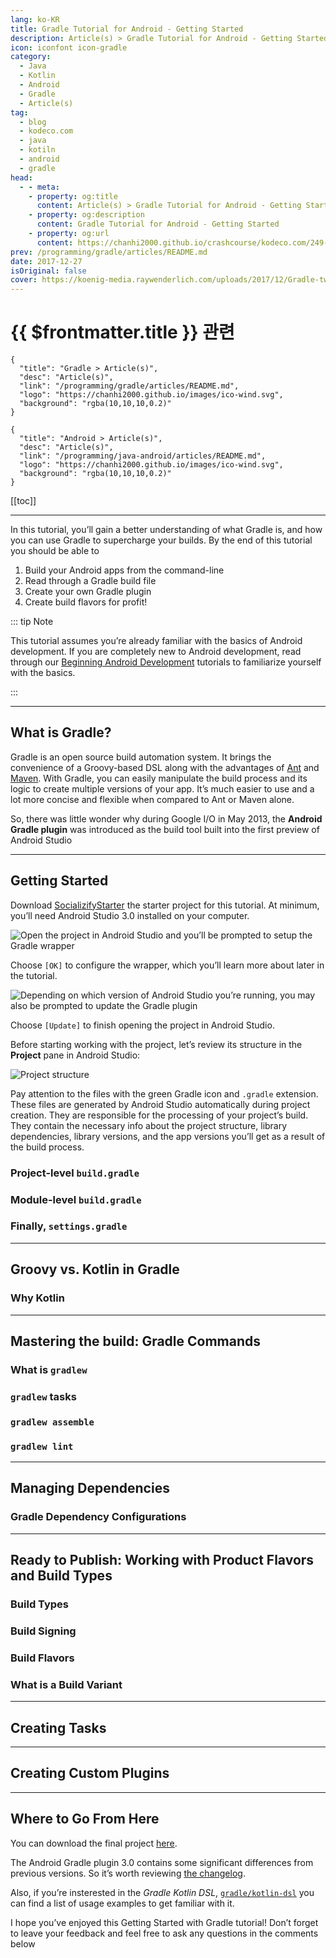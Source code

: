 ```yaml
---
lang: ko-KR
title: Gradle Tutorial for Android - Getting Started
description: Article(s) > Gradle Tutorial for Android - Getting Started
icon: iconfont icon-gradle
category:
  - Java
  - Kotlin
  - Android
  - Gradle
  - Article(s)
tag: 
  - blog
  - kodeco.com
  - java
  - kotiln
  - android
  - gradle
head:
  - - meta:
    - property: og:title
      content: Article(s) > Gradle Tutorial for Android - Getting Started
    - property: og:description
      content: Gradle Tutorial for Android - Getting Started
    - property: og:url
      content: https://chanhi2000.github.io/crashcourse/kodeco.com/249-gradle-tutorial-for-android-getting-started.html
prev: /programming/gradle/articles/README.md
date: 2017-12-27
isOriginal: false
cover: https://koenig-media.raywenderlich.com/uploads/2017/12/Gradle-twitter.png
---
```


# {{ $frontmatter.title }} 관련

```component VPCard
{
  "title": "Gradle > Article(s)",
  "desc": "Article(s)",
  "link": "/programming/gradle/articles/README.md",
  "logo": "https://chanhi2000.github.io/images/ico-wind.svg",
  "background": "rgba(10,10,10,0.2)"
}
```

```component VPCard
{
  "title": "Android > Article(s)",
  "desc": "Article(s)",
  "link": "/programming/java-android/articles/README.md",
  "logo": "https://chanhi2000.github.io/images/ico-wind.svg",
  "background": "rgba(10,10,10,0.2)"
}
```

[[toc]]

---

<SiteInfo
  name="Gradle Tutorial for Android - Getting Started"
  desc="In this Gradle Build Script tutorial you’ll learn the basic syntax in build.gradle files generated by Android Studio. You’ll also learn about gradlew tasks, build types, product flavors, build variants, and how to add additional information such as the date to the APK file name."
  url="https://kodeco.com/249-gradle-tutorial-for-android-getting-started"
  logo="https://assets.carolus.kodeco.com/assets/murakami/category-icons/category-core-concepts-android-77962866f13954987c7faf212535d8d6e3147669e3b2ba559cf1672f12bbeffe.svg"
  preview="https://koenig-media.raywenderlich.com/uploads/2017/12/Gradle-twitter.png"/>

In this tutorial, you’ll gain a better understanding of what Gradle is, and how you can use Gradle to supercharge your builds. By the end of this tutorial you should be able to

1. Build your Android apps from the command-line
2. Read through a Gradle build file
3. Create your own Gradle plugin
4. Create build flavors for profit!

::: tip Note

This tutorial assumes you’re already familiar with the basics of Android development. If you are completely new to Android development, read through our [Beginning Android Development](https://www.raywenderlich.com/177533/beginning-android-development-kotlin-part-one-installing-android-studio) tutorials to familiarize yourself with the basics.

:::

---

## What is Gradle?

Gradle is an open source build automation system. It brings the convenience of a Groovy-based DSL along with the advantages of [Ant](http://ant.apache.org/) and [Maven](https://maven.apache.org/). With Gradle, you can easily manipulate the build process and its logic to create multiple versions of your app. It’s much easier to use and a lot more concise and flexible when compared to Ant or Maven alone.

So, there was little wonder why during Google I/O in May 2013, the __Android Gradle plugin__ was introduced as the build tool built into the first preview of Android Studio

---

## Getting Started

Download [<VPIcon icon="fas fa-download"/>SocializifyStarter][download-material] the starter project for this tutorial. At minimum, you’ll need Android Studio 3.0 installed on your computer. 

![Open the project in Android Studio and you’ll be prompted to setup the __Gradle wrapper__](https://koenig-media.raywenderlich.com/uploads/2017/12/gradle_wrapper-650x172.png)

Choose <VPIcon icon="iconfont icon-select"/>`[OK]` to configure the wrapper, which you’ll learn more about later in the tutorial.

![Depending on which version of Android Studio you’re running, you may also be prompted to update the __Gradle plugin__](https://koenig-media.raywenderlich.com/uploads/2017/12/gradle_plugin.png)

Choose <VPIcon icon="iconfont icon-select"/>`[Update]` to finish opening the project in Android Studio.

Before starting working with the project, let’s review its structure in the __Project__ pane in Android Studio:

![Project structure](https://koenig-media.raywenderlich.com/uploads/2017/11/Screen-Shot-2017-11-04-at-11.07.33-PM-443x500.png)

Pay attention to the files with the green Gradle icon and `.gradle` extension. These files are generated by Android Studio automatically during project creation. They are responsible for the processing of your project’s build. They contain the necessary info about the project structure, library dependencies, library versions, and the app versions you’ll get as a result of the build process.

<!-- TODO: 작성 -->

### Project-level <VPIcon icon="iconfont icon-engine"/>`build.gradle`

### Module-level <VPIcon icon="iconfont icon-engine"/>`build.gradle`

### Finally, <VPIcon icon="iconfont icon-engine"/>`settings.gradle`

---

## Groovy vs. Kotlin in Gradle

### Why Kotlin

---

## Mastering the build: Gradle Commands

### What is `gradlew`

### `gradlew` tasks

### `gradlew assemble`

### `gradlew lint`

---

## Managing Dependencies

### Gradle Dependency Configurations

---

## Ready to Publish: Working with Product Flavors and Build Types

### Build Types

### Build Signing

### Build Flavors

### What is a Build Variant

---

## Creating Tasks

---

## Creating Custom Plugins

---

## Where to Go From Here

You can download the final project [<VPIcon icon="fas fa-download"/>here][download-material-final].

The Android Gradle plugin 3.0 contains some significant differences from previous versions. So it’s worth reviewing [the changelog](https://developer.android.com/studio/build/gradle-plugin-3-0-0-migration.html).

Also, if you’re insterested in the _Gradle Kotlin DSL_, [<VPIcon icon="iconfont icon-github"/>`gradle/kotlin-dsl`](https://github.com/gradle/kotlin-dsl/tree/master/samples) you can find a list of usage examples to get familiar with it.

I hope you’ve enjoyed this Getting Started with Gradle tutorial! Don’t forget to leave your feedback and feel free to ask any questions in the comments below

[download-material]: https://koenig-media.raywenderlich.com/uploads/2017/11/SocializifyStarter-2.zip
[download-material-final]: https://koenig-media.raywenderlich.com/uploads/2017/11/SocializifyFinal-3.zip